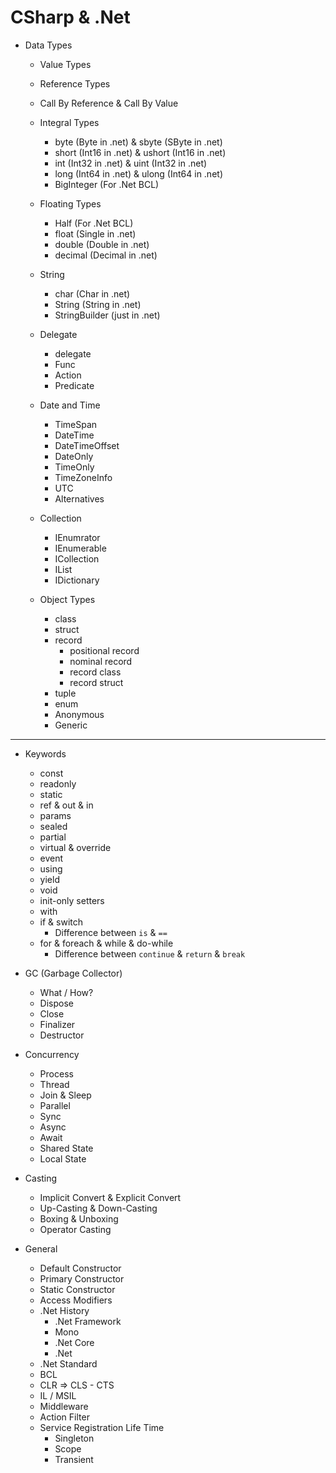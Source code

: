 # CSharp & .Net

* Data Types
  * Value Types
  * Reference Types
  * Call By Reference & Call By Value
 
  * Integral Types
    * byte (Byte in .net) & sbyte (SByte in .net)
    * short (Int16 in .net) & ushort (Int16 in .net)
    * int (Int32 in .net) & uint (Int32 in .net)
    * long (Int64 in .net) & ulong (Int64 in .net)
    * BigInteger (For .Net BCL)

  * Floating Types
    * Half (For .Net BCL)
    * float (Single in .net)
    * double (Double in .net)
    * decimal (Decimal in .net)

  * String
    * char (Char in .net)
    * String (String in .net)
    * StringBuilder (just in .net)

  * Delegate
    * delegate
    * Func
    * Action
    * Predicate

  * Date and Time
    * TimeSpan
    * DateTime
    * DateTimeOffset
    * DateOnly
    * TimeOnly
    * TimeZoneInfo
    * UTC
    * Alternatives

  * Collection
    * IEnumrator
    * IEnumerable
    * ICollection
    * IList
    * IDictionary

  * Object Types
    * class
    * struct
    * record
      * positional record
      * nominal record
      * record class
      * record struct
    * tuple
    * enum
    * Anonymous
    * Generic

<hr />

* Keywords
  * const
  * readonly
  * static
  * ref & out & in
  * params
  * sealed
  * partial
  * virtual & override
  * event
  * using
  * yield
  * void
  * init-only setters
  * with
  * if & switch
    * Difference between `is` & `==`
  * for & foreach & while & do-while
    * Difference between `continue` & `return` & `break`

* GC (Garbage Collector)
  * What / How?
  * Dispose
  * Close
  * Finalizer
  * Destructor

* Concurrency
  * Process
  * Thread
  * Join & Sleep
  * Parallel
  * Sync
  * Async
  * Await
  * Shared State
  * Local State

* Casting
  * Implicit Convert & Explicit Convert
  * Up-Casting & Down-Casting
  * Boxing & Unboxing
  * Operator Casting

* General
  * Default Constructor
  * Primary Constructor
  * Static Constructor
  * Access Modifiers
  * .Net History
    * .Net Framework
    * Mono
    * .Net Core
    * .Net
  * .Net Standard
  * BCL
  * CLR => CLS - CTS
  * IL / MSIL
  * Middleware
  * Action Filter
  * Service Registration Life Time
    * Singleton
    * Scope
    * Transient
